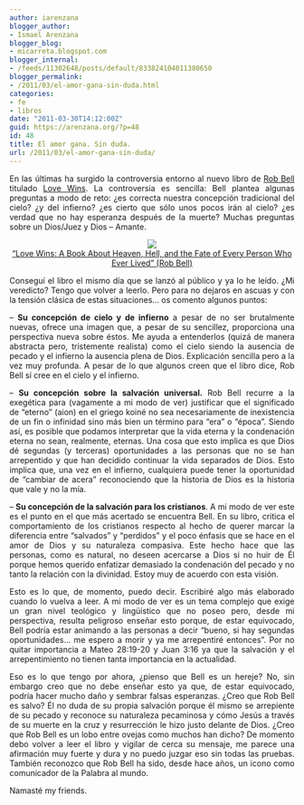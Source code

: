 ```yaml
---
author: iarenzana
blogger_author:
- Ismael Arenzana
blogger_blog:
- micarreta.blogspot.com
blogger_internal:
- /feeds/11302648/posts/default/833824104011380650
blogger_permalink:
- /2011/03/el-amor-gana-sin-duda.html
categories:
- fe
- libros
date: "2011-03-30T14:12:00Z"
guid: https://arenzana.org/?p=48
id: 48
title: El amor gana. Sin duda.
url: /2011/03/el-amor-gana-sin-duda/
---
```

<p style="text-align: justify;">
  En las últimas ha surgido la controversia entorno al nuevo libro de <a href="http://robbell.com/">Rob Bell</a> titulado <a href="http://www.amazon.com/Love-Wins-About-Heaven-Person/dp/006204964X/ref=sr_1_1?ie=UTF8&qid=1301492771&sr=8-1">Love Wins</a>. La controversia es sencilla: Bell plantea algunas preguntas a modo de reto: ¿es correcta nuestra concepción tradicional del cielo? ¿y del infierno? ¿es cierto que sólo unos pocos irán al cielo? ¿es verdad que no hay esperanza después de la muerte? Muchas preguntas sobre un Dios/Juez y Dios &#8211; Amante.
</p>

<p style="text-align: justify;">
  <p style="text-align:center">
    <img src="http://ecx.images-amazon.com/images/I/41xNIso2jOL._SL160_.jpg" /><br /> <a href="http://www.amazon.com/Love-Wins-About-Heaven-Person/dp/006204964X%3FSubscriptionId%3D0PZ7TM66EXQCXFVTMTR2%26tag%3Dadriaantijsse-20%26linkCode%3Dxm2%26camp%3D2025%26creative%3D165953%26creativeASIN%3D006204964X">&#8220;Love Wins: A Book About Heaven, Hell, and the Fate of Every Person Who Ever Lived&#8221; (Rob Bell)</a>
  </p>
  
  <p style="text-align: justify;">
    Conseguí el libro el mismo día que se lanzó al público y ya lo he leído. ¿Mi veredicto? Tengo que volver a leerlo. Pero para no dejaros en ascuas y con la tensión clásica de estas situaciones&#8230; os comento algunos puntos:
  </p>
  
  <p style="text-align: justify;">
    &#8211; <b>Su concepción de cielo y de infierno</b> a pesar de no ser brutalmente nuevas, ofrece una imagen que, a pesar de su sencillez, proporciona una perspectiva nueva sobre éstos. Me ayuda a entenderlos (quizá de manera abstracta pero, tristemente realista) como el cielo siendo la ausencia de pecado y el infierno la ausencia plena de Dios. Explicación sencilla pero a la vez muy profunda. A pesar de lo que algunos creen que el libro dice, Rob Bell sí cree en el cielo y el infierno.
  </p>
  
  <p style="text-align: justify;">
    &#8211; <b>Su concepción sobre la salvación universal.</b> Rob Bell recurre a la exegética para (vagamente a mi modo de ver) justificar que el significado de &#8220;eterno&#8221; (aion) en el griego koiné no sea necesariamente de inexistencia de un fin o infinidad sino más bien un término para &#8220;era&#8221; o &#8220;época&#8221;. Siendo así, es posible que podamos interpretar que la vida eterna y la condenación eterna no sean, realmente, eternas. Una cosa que esto implica es que Dios dé segundas (y terceras) oportunidades a las personas que no se han arrepentido y que han decidido continuar la vida separados de Dios. Esto implica que, una vez en el infierno, cualquiera puede tener la oportunidad de &#8220;cambiar de acera&#8221; reconociendo que la historia de Dios es la historia que vale y no la mía.
  </p>
  
  <p style="text-align: justify;">
    &#8211; <b>Su concepción de la salvación para los cristianos</b>. A mi modo de ver este es el punto en el que más acertado se encuentra Bell. En su libro, critica el comportamiento de los cristianos respecto al hecho de querer marcar la diferencia entre &#8220;salvados&#8221; y &#8220;perdidos&#8221; y el poco énfasis que se hace en el amor de Dios y su naturaleza compasiva. Este hecho hace que las personas, como es natural, no deseen acercarse a Dios si no huir de Él porque hemos querido enfatizar demasiado la condenación del pecado y no tanto la relación con la divinidad. Estoy muy de acuerdo con esta visión.
  </p>
  
  <p style="text-align: justify;">
    Esto es lo que, de momento, puedo decir. Escribiré algo más elaborado cuando lo vuelva a leer. A mi modo de ver es un tema complejo que exige un gran nivel teológico y lingüístico que no poseo pero, desde mi perspectiva, resulta peligroso enseñar esto porque, de estar equivocado, Bell podría estar animando a las personas a decir &#8220;bueno, si hay segundas oportunidades&#8230; me espero a morir y ya me arrepentiré entonces&#8221;. Por no quitar importancia a Mateo 28:19-20 y Juan 3:16 ya que la salvación y el arrepentimiento no tienen tanta importancia en la actualidad.
  </p>
  
  <p style="text-align: justify;">
    Eso es lo que tengo por ahora, ¿pienso que Bell es un hereje? No, sin embargo creo que no debe enseñar esto ya que, de estar equivocado, podría hacer mucho daño y sembrar falsas esperanzas. ¿Creo que Rob Bell es salvo? Él no duda de su propia salvación porque él mismo se arrepiente de su pecado y reconoce su naturaleza pecaminosa y cómo Jesús a través de su muerte en la cruz y resurrección le hizo justo delante de Dios. ¿Creo que Rob Bell es un lobo entre ovejas como muchos han dicho? De momento debo volver a leer el libro y vigilar de cerca su mensaje, me parece una afirmación muy fuerte y dura y no puedo juzgar eso sin todas las pruebas. También reconozco que Rob Bell ha sido, desde hace años, un icono como comunicador de la Palabra al mundo.
  </p>
  
  <p style="text-align: justify;">
    Namasté my friends.
  </p>